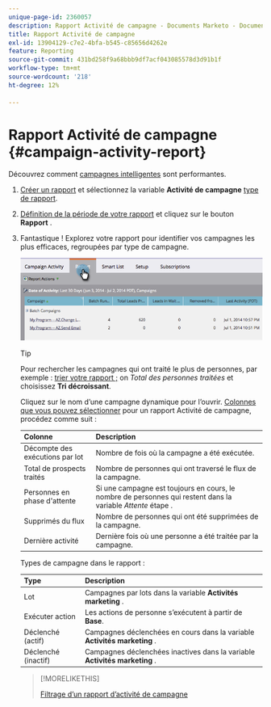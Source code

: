```yaml
---
unique-page-id: 2360057
description: Rapport Activité de campagne - Documents Marketo - Documentation du produit
title: Rapport Activité de campagne
exl-id: 13904129-c7e2-4bfa-b545-c85656d4262e
feature: Reporting
source-git-commit: 431bd258f9a68bbb9df7acf043085578d3d91b1f
workflow-type: tm+mt
source-wordcount: '218'
ht-degree: 12%

---
```


# Rapport Activité de campagne {#campaign-activity-report}

Découvrez comment [campagnes intelligentes](/help/marketo/product-docs/core-marketo-concepts/smart-campaigns/creating-a-smart-campaign/understanding-batch-and-trigger-smart-campaigns.md) sont performantes.

1. [Créer un rapport](/help/marketo/product-docs/reporting/basic-reporting/creating-reports/create-a-report-in-a-program.md) et sélectionnez la variable **Activité de campagne** [type de rapport](/help/marketo/product-docs/reporting/basic-reporting/report-types/report-type-overview.md).

1. [Définition de la période de votre rapport](/help/marketo/product-docs/reporting/basic-reporting/editing-reports/change-a-report-time-frame.md) et cliquez sur le bouton **Rapport** .

1. Fantastique ! Explorez votre rapport pour identifier vos campagnes les plus efficaces, regroupées par type de campagne.

   ![](assets/image2014-9-16-16-3a8-3a45.png)

   >[!TIP]
   >
   >Pour rechercher les campagnes qui ont traité le plus de personnes, par exemple : [trier votre rapport ;](/help/marketo/product-docs/reporting/basic-reporting/editing-reports/sort-report-on-columns.md) on _Total des personnes traitées_ et choisissez **Tri décroissant**.

   Cliquez sur le nom d’une campagne dynamique pour l’ouvrir.  [Colonnes que vous pouvez sélectionner](/help/marketo/product-docs/reporting/basic-reporting/editing-reports/select-report-columns.md) pour un rapport Activité de campagne, procédez comme suit :

   | Colonne | Description |
   |---|---|
   | Décompte des exécutions par lot | Nombre de fois où la campagne a été exécutée. |
   | Total de prospects traités | Nombre de personnes qui ont traversé le flux de la campagne. |
   | Personnes en phase d&#39;attente | Si une campagne est toujours en cours, le nombre de personnes qui restent dans la variable *Attente* étape . |
   | Supprimés du flux | Nombre de personnes qui ont été supprimées de la campagne. |
   | Dernière activité | Dernière fois où une personne a été traitée par la campagne. |

   Types de campagne dans le rapport :

   | Type | Description |
   |---|---|
   | Lot | Campagnes par lots dans la variable **Activités marketing** . |
   | Exécuter action | Les actions de personne s’exécutent à partir de **Base**. |
   | Déclenché (actif) | Campagnes déclenchées en cours dans la variable **Activités marketing** . |
   | Déclenché (inactif) | Campagnes déclenchées inactives dans la variable **Activités marketing** . |

   >[!MORELIKETHIS]
   >
   >[Filtrage d’un rapport d’activité de campagne](/help/marketo/product-docs/reporting/basic-reporting/report-activity/filter-a-campaign-activity-report.md)
